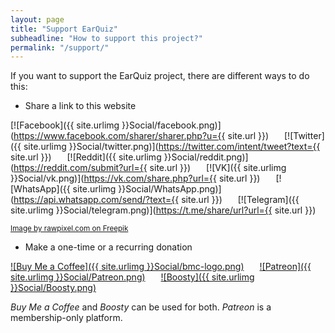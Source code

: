 ```yaml
---
layout: page
title: "Support EarQuiz"
subheadline: "How to support this project?"
permalink: "/support/"
---
```


If you want to support the EarQuiz project, there are different ways to do this:

* Share a link to this website

[![Facebook]({{ site.urlimg }}Social/facebook.png)](https://www.facebook.com/sharer/sharer.php?u={{ site.url }})&ensp;&ensp;&ensp;
[![Twitter]({{ site.urlimg }}Social/twitter.png)](https://twitter.com/intent/tweet?text={{ site.url }})&ensp;&ensp;&ensp;
[![Reddit]({{ site.urlimg }}Social/reddit.png)](https://reddit.com/submit?url={{ site.url }})&ensp;&ensp;&ensp;
[![VK]({{ site.urlimg }}Social/vk.png)](https://vk.com/share.php?url={{ site.url }})&ensp;&ensp;&ensp;
[![WhatsApp]({{ site.urlimg }}Social/WhatsApp.png)](https://api.whatsapp.com/send/?text={{ site.url }})&ensp;&ensp;&ensp;
[![Telegram]({{ site.urlimg }}Social/telegram.png)](https://t.me/share/url?url={{ site.url }})

<a href="https://www.freepik.com/free-vector/social-media-icons-vector-set-with-facebook-instagram-twitter-tiktok-youtube-logos_17221195.htm#query=facebook%20logo%20png&position=1&from_view=keyword&track=ais"><small>Image by rawpixel.com on Freepik</small></a><br />

* Make a one-time or a recurring donation

[![Buy Me a Coffee]({{ site.urlimg }}Social/bmc-logo.png)](https://www.buymeacoffee.com/gdalik)&ensp;&ensp;&ensp;
[![Patreon]({{ site.urlimg }}Social/Patreon.png)](https://www.patreon.com/EarQuiz)&ensp;&ensp;&ensp;
[![Boosty]({{ site.urlimg }}Social/Boosty.png)](https://boosty.to/earquiz)

*Buy Me a Coffee* and *Boosty* can be used for both. *Patreon* is a membership-only platform.